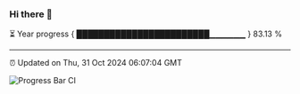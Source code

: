 ### Hi there 👋

⏳ Year progress { ████████████████████████▁▁▁▁▁▁ } 83.13 %

---

⏰ Updated on Thu, 31 Oct 2024 06:07:04 GMT

![Progress Bar CI](https://github.com/liununu/liununu/workflows/Progress%20Bar%20CI/badge.svg)
